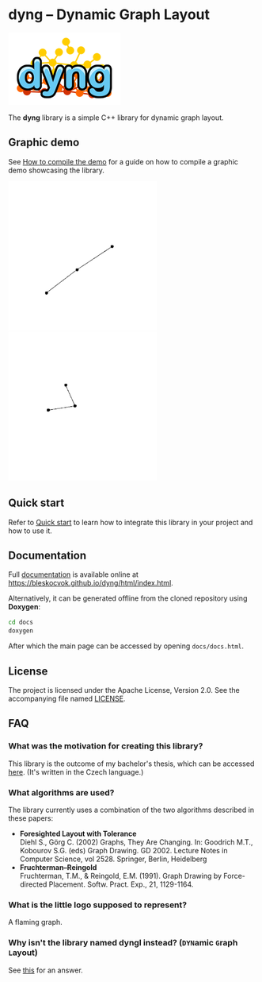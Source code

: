 # **dyng** – Dynamic Graph Layout

![Logo](logo.png)

The **dyng** library is a simple C++ library for dynamic graph layout.

## Graphic demo

See [How to compile the demo](RUNNING_DEMO.md) for a guide on how to compile a graphic demo showcasing the library.

![Low map gif](low_map_video.gif) ![High map gif](high_map_video.gif)


## Quick start

Refer to [Quick start](docs/QUICK_START.md) to learn how to integrate this library in your project and how to use it.

## Documentation

Full [documentation](https://bleskocvok.github.io/dyng/html/index.html) is available online at https://bleskocvok.github.io/dyng/html/index.html.

Alternatively, it can be generated offline from the cloned repository using **Doxygen**:

```bash
cd docs
doxygen
```

After which the main page can be accessed by opening `docs/docs.html`.

## License
The project is licensed under the Apache License, Version 2.0. See the accompanying file named [LICENSE](LICENSE).

## FAQ

### What was the motivation for creating this library?
This library is the outcome of my bachelor's thesis, which can be accessed [here](https://is.muni.cz/th/ro22a/). (It's written in the Czech language.)

### What algorithms are used?

The library currently uses a combination of the two algorithms described in these papers:

- **Foresighted Layout with Tolerance**  
Diehl S., Görg C. (2002) Graphs, They Are Changing. In: Goodrich M.T., Kobourov S.G. (eds) Graph Drawing. GD 2002. Lecture Notes in Computer Science, vol 2528. Springer, Berlin, Heidelberg
- **Fruchterman–Reingold**  
Fruchterman, T.M., & Reingold, E.M. (1991). Graph Drawing by Force-directed Placement. Softw. Pract. Exp., 21, 1129-1164.

### What is the little logo supposed to represent?

A flaming graph.

### Why isn't the library named dyngl instead? (`DYN`amic `G`raph `L`ayout)

See [this](https://youtu.be/dQw4w9WgXcQ) for an answer.
